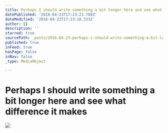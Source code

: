```yaml
---
title: Perhaps I should write something a bit longer here and see what difference it makes
datePublished: '2016-04-23T17:23:21.789Z'
dateModified: '2016-04-23T17:23:10.533Z'
author: []
description: ''
starred: true
sourcePath: _posts/2016-04-23-perhaps-i-should-write-something-a-bit-longer-here-and-see-w.md
published: true
inFeed: true
hasPage: false
inNav: false
_type: MediaObject

---
```

# Perhaps I should write something a bit longer here and see what difference it makes
![](https://the-grid-user-content.s3-us-west-2.amazonaws.com/bc687d14-e92a-4888-a83e-a16ee88bf8b0.jpg)